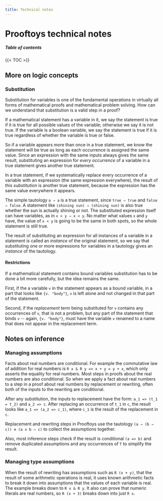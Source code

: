```yaml
---
title: Technical notes
---
```


# Prooftoys technical notes

##### Table of contents

{{< TOC >}}

## More on logic concepts

### Substitution

Substitution for variables is one of the fundamental operations in
virtually all forms of mathematical proofs and mathematical problem
solving.  How can we understand that substitution is a valid
step in a proof?

If a mathematical statement has a variable in it, we say the statement
is true if it is true for all possible values of the variable;
otherwise we say it is not true.  If the variable is a boolean
variable, we say the statement is true if it is true regardless of
whether the variable is true or false.

So if a variable appears more than once in a true statement, we know
the statement will be true as long as each occurrence is assigned the
same value.  Since an expression with the same inputs always gives the
same result, substituting an expression for *every occurrence* of
a variable in a true statement gives another true statement.

In a true statement, if we systematically replace every occurrence of
a variable with an expression (the same expression everywhere), the
result of this *substitution* is another true statement, because
the expression has the same value everywhere it appears.

The simple tautology `a ⇒ a` is a true statement,
since `true ⇒ true` and `false ⇒ false`.  A statement like
`(shining sun) ⇒ (shining sun)` is also
true whether the sun is actually shining or not.  The substituted
expression itself can have variables, as in
`x < y ⇒ x < y`.  No matter what values
`x` and `y` have, the value
of `x < y` is going to be the same in both spots, so the whole statement
is still true.

The result of substituting an expression for all instances of a
variable in a statement is called an *instance* of the original
statement, so we say that substituting one or more expressions for
variables in a tautology gives an *instance* of the tautology.

#### Restrictions

If a mathematical statement contains bound variables substitution has
to be done a bit more carefully, but the idea remains the same.

First, if the a variable `v` in the statement appears as a bound
variable, in a part that looks like `{v. "body"}`, `v` is left alone
and not changed in that part of the statement.

Second, if the _replacement_ term being substituted for `v` contains
any occurrences of `v`, that is not a problem, but any part of the
statement that binds `v` -- again, `{v. "body"}`, must have the
variable `v` renamed to a name that does not appear in the replacement
term.

## Notes on inference

### Managing assumptions

Facts about real numbers are conditional.  For example the commutative
law of addition for real numbers is `R x & R y => x + y = y + x`,
which only asserts the equality for real numbers.  Most steps in
proofs about the real numbers are also conditional.  So when we apply
a fact about real numbers to a step in a proof about real numbers by
replacement or rewriting, often both of the inputs to the rewriting
are conditional.

After any substitution, the inputs to replacement have the form:
`a_1 => (t_1 = t_2)` and `a_2 => c`.  After replacing an occurrence
of `t_1` in `c`, the result looks like `a_1 => (a_2 => c_1)`, where
`c_1` is the result of the replacement in `c`.

Replacement and rewriting steps in Prooftoys use the tautology `(a ⇒
(b ⇒ c)) ≡ (a ∧ b ⇒ c)` to collect the assumptions together.

Also, most inference steps check if the result is conditional `(a =>
b)` and remove duplicated assumptions and any occurrences of `T` to
simplify the result.

### Managing type assumptions

When the result of rewriting has assumptions such as `R (x + y)`, that
the result of some arithmetic operations is real, it uses known
arithmetic facts to break it down into assumptions that the values of
each variable is real.  The example breaks down to `R x & R y`.  It
also can prove that numeric literals are real numbers, so `R (x + 3)`
breaks down into just `R x`.
